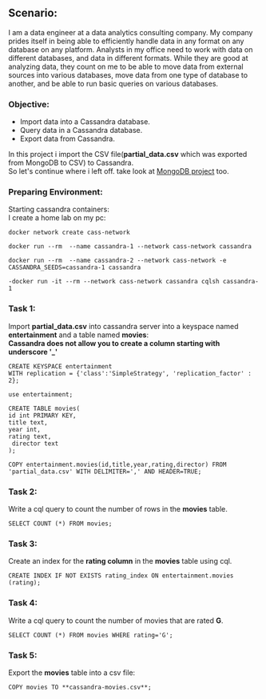 ## Scenario:
I am a data engineer at a data analytics consulting company. My company prides itself in being able to efficiently handle data in any format on any database on any platform. Analysts in my office need to work with data on different databases, and data in different formats. While they are good at analyzing data, they count on me to be able to move data from external sources into various databases, move data from one type of database to another, and be able to run basic queries on various databases.
### Objective: 
- Import data into a Cassandra database.
- Query data in a Cassandra database.
- Export data from Cassandra.

In this project i import the CSV file(**partial_data.csv** which was exported from MongoDB to CSV) to Cassandra.\
So let's continue where i left off. take look at [MongoDB project](https://github.com/alireza-gharibi/Portfolio/tree/main/Mongo%20DB) too.

### Preparing Environment:
Starting cassandra containers: \
I create a home lab on my pc:
```
docker network create cass-network
```
```
docker run --rm  --name cassandra-1 --network cass-network cassandra
```
```
docker run --rm  --name cassandra-2 --network cass-network -e CASSANDRA_SEEDS=cassandra-1 cassandra
```
```
-docker run -it --rm --network cass-network cassandra cqlsh cassandra-1  

```
 ### Task 1: 
 Import **partial_data.csv** into cassandra server into a keyspace named **entertainment** and a table named **movies**: \
 **Cassandra does not allow you to create a column starting with underscore '_'**
```
CREATE KEYSPACE entertainment 
WITH replication = {'class':'SimpleStrategy', 'replication_factor' : 2};

```
```
use entertainment; 
```
```
CREATE TABLE movies(
id int PRIMARY KEY,
title text,
year int,
rating text,
 director text
);

```
```
COPY entertainment.movies(id,title,year,rating,director) FROM 'partial_data.csv' WITH DELIMITER=',' AND HEADER=TRUE;

```
### Task 2:
Write a cql query to count the number of rows in the **movies** table.
```
SELECT COUNT (*) FROM movies;

```
### Task 3:
Create an index for the **rating column** in the **movies** table using cql.
```
CREATE INDEX IF NOT EXISTS rating_index ON entertainment.movies (rating);
```
### Task 4:
 Write a cql query to count the number of movies that are rated **G**.
 ```
 SELECT COUNT (*) FROM movies WHERE rating='G';
 ```
 ### Task 5: 
 Export the **movies** table into a csv file:
 ```
 COPY movies TO **cassandra-movies.csv**;
 ```







